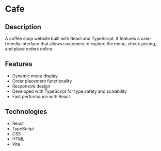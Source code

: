 # Cafe

## Description
A coffee shop website built with React and TypeScript. It features a user-friendly interface that allows customers to explore the menu, check pricing, and place orders online.

## Features
- Dynamic menu display
- Order placement functionality
- Responsive design
- Developed with TypeScript for type safety and scalability
- Fast performance with React

## Technologies
- React
- TypeScript
- CSS
- HTML
- Vite


